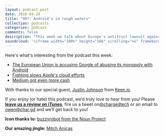 ```yaml
---
layout: podcast-post
date: 2016-04-24
title: "007: Android's in rough waters"
collection: podcasts
categories: podcast
comments: false
description: "This week we talk about Europe's antitrust lawsuit against Google's Android operating system and the way Medium's killing Wordpress. We also have a special guest, Justin Johnson from Keen.io, to tell us what he learnt this week."
soundcloud: '<iframe width="100%" height="166" scrolling="no" frameborder="no" src="https://w.soundcloud.com/player/?url=https%3A//api.soundcloud.com/tracks/284555129&amp;color=ff5500&amp;auto_play=false&amp;hide_related=false&amp;show_comments=true&amp;show_user=true&amp;show_reposts=false"></iframe>'
---
```

Here's what's interesting from the podcast this week:

<ul>
  <li><a href="http://www.theverge.com/2016/4/20/11233672/eu-android-antitrust-complaint">The European Union is accusing Google of abusing its monopoly with Android</a></li>
  <li><a href="https://www.theinformation.com/infighting-slows-apples-cloud-engineering-efforts">Fighting slows Apple's cloud efforts</a></li>
  <li><a href="http://techcrunch.com/2016/04/21/medium-series-c/">Medium got even more cash</a></li>
</ul>
With thanks to our special guest, <a href="https://twitter.com/elof?lang=en">Justin Johnson</a> from <a href="http://keen.io">Keen.io</a>.

If you enjoy (or hate) this podcast, we’d truly love to hear from you! Please <strong><a href="https://itunes.apple.com/nz/podcast/charged-tech-podcast/id1090693983">leave us a review on iTunes</a></strong>, fire us a tweet on<a href="http://twitter.com/chargedtech">@chargedtech</a> or an email to <a href="mailto:owen@char.gd">owen@char.gd</a> and we’ll get back to you!

<strong>Icon thanks to:</strong> <a href="https://thenounproject.com/search/?q=bot&amp;i=50319">buzzyrobot from the Noun Project</a>

<strong>Our amazing jingle: </strong><a href="http://thisismit.ch/">Mitch Anicas</a>